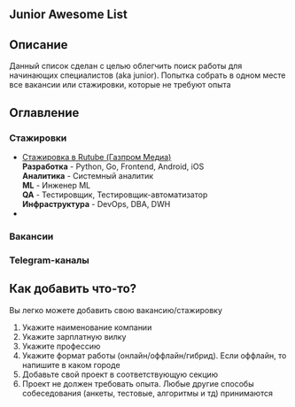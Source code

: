 **Junior Awesome List**
---

Описание
---
Данный список сделан с целью облегчить поиск работы для начинающих специалистов (aka junior). Попытка собрать в одном месте все вакансии или стажировки, которые не требуют опыта

Оглавление
---
### **Стажировки**
* [Стажировка в Rutube (Газпром Медиа)](https://intern-career.ru/)\
**Разработка** - Python, Go, Frontend, Android, iOS\
**Аналитика** - Системный аналитик\
**ML** - Инженер ML\
**QA** - Тестировщик, Тестировщик-автоматизатор\
**Инфраструктура** - DevOps, DBA, DWH
*

### **Вакансии**

### **Telegram-каналы**

Как добавить что-то?
---
Вы легко можете добавить свою вакансию/стажировку

1. Укажите наименование компании
2. Укажите зарплатную вилку
3. Укажите профессию
4. Укажите формат работы (онлайн/оффлайн/гибрид). Если оффлайн, то напишите в каком городе
4. Добавьте свой проект в соответствующую секцию
4. Проект не должен требовать опыта. Любые другие способы собеседования (анкеты, тестовые, алгоритмы и тд) принимаются